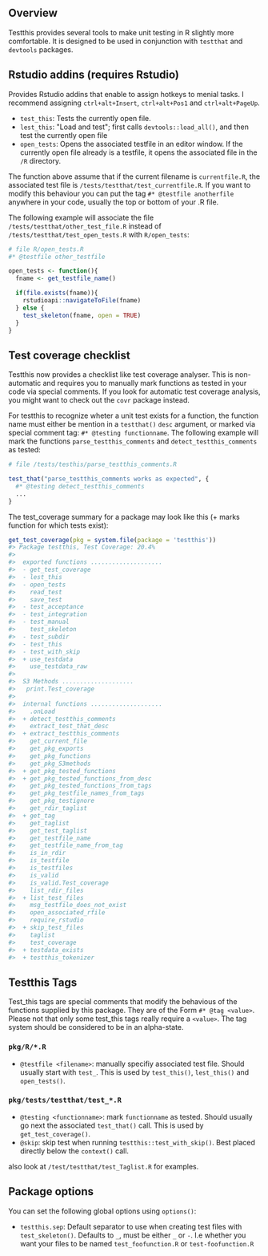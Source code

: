 
Overview
--------

Testthis provides several tools to make unit testing in R slightly more comfortable. It is designed to be used in conjunction with `testthat` and `devtools` packages.

Rstudio addins (requires Rstudio)
---------------------------------

Provides Rstudio addins that enable to assign hotkeys to menial tasks. I recommend assigning `ctrl+alt+Insert`, `ctrl+alt+Pos1` and `ctrl+alt+PageUp`.

-   `test_this`: Tests the currently open file.
-   `lest_this`: "Load and test"; first calls `devtools::load_all()`, and then test the currently open file
-   `open_tests`: Opens the associated testfile in an editor window. If the currently open file already is a testfile, it opens the associated file in the `/R` directory.

The function above assume that if the current filename is `currentfile.R`, the associated test file is `/tests/testthat/test_currentfile.R`. If you want to modify this behaviour you can put the tag `#* @testfile anotherfile` anywhere in your code, usually the top or bottom of your .R file.

The following example will associate the file `/tests/testthat/other_test_file.R` instead of `/tests/testthat/test_open_tests.R` with `R/open_tests`:

``` r
# file R/open_tests.R
#* @testfile other_testfile

open_tests <- function(){
  fname <- get_testfile_name()

  if(file.exists(fname)){
    rstudioapi::navigateToFile(fname)
  } else {
    test_skeleton(fname, open = TRUE)
  }
}
```

Test coverage checklist
-----------------------

Testthis now provides a checklist like test coverage analyser. This is non-automatic and requires you to manually mark functions as tested in your code via special comments. If you look for automatic test coverage analysis, you might want to check out the `covr` package instead.

For testthis to recognize wheter a unit test exists for a function, the function name must either be mention in a `testthat()` `desc` argument, or marked via special comment tag: `#* @testing functionname`. The following example will mark the functions `parse_testthis_comments` and `detect_testthis_comments` as tested:

``` r
# file /tests/testhis/parse_testthis_comments.R

test_that("parse_testthis_comments works as expected", {
  #* @testing detect_testthis_comments
  ...
}
```

The test\_coverage summary for a package may look like this (+ marks function for which tests exist):

``` r
get_test_coverage(pkg = system.file(package = 'testthis'))
#> Package testthis, Test Coverage: 20.4%
#>  
#>  exported functions ....................                    
#>  - get_test_coverage
#>  - lest_this        
#>  - open_tests       
#>    read_test        
#>    save_test        
#>  - test_acceptance  
#>  - test_integration 
#>  - test_manual      
#>    test_skeleton    
#>  - test_subdir      
#>  - test_this        
#>  - test_with_skip   
#>  + use_testdata     
#>    use_testdata_raw 
#> 
#>  S3 Methods ....................                     
#>   print.Test_coverage
#> 
#>  internal functions ....................                                     
#>    .onLoad                           
#>  + detect_testthis_comments          
#>    extract_test_that_desc            
#>  + extract_testthis_comments         
#>    get_current_file                  
#>    get_pkg_exports                   
#>    get_pkg_functions                 
#>    get_pkg_S3methods                 
#>  + get_pkg_tested_functions          
#>  + get_pkg_tested_functions_from_desc
#>    get_pkg_tested_functions_from_tags
#>    get_pkg_testfile_names_from_tags  
#>    get_pkg_testignore                
#>    get_rdir_taglist                  
#>  + get_tag                           
#>    get_taglist                       
#>    get_test_taglist                  
#>    get_testfile_name                 
#>    get_testfile_name_from_tag        
#>    is_in_rdir                        
#>    is_testfile                       
#>    is_testfiles                      
#>    is_valid                          
#>    is_valid.Test_coverage            
#>    list_rdir_files                   
#>  + list_test_files                   
#>    msg_testfile_does_not_exist       
#>    open_associated_rfile             
#>    require_rstudio                   
#>  + skip_test_files                   
#>    taglist                           
#>    test_coverage                     
#>  + testdata_exists                   
#>  + testthis_tokenizer
```

Testthis Tags
-------------

Test\_this tags are special comments that modify the behavious of the functions supplied by this package. They are of the Form `#* @tag <value>`. Please not that only some test\_this tags really require a `<value>`. The tag system should be considered to be in an alpha-state.

### `pkg/R/*.R`

-   `@testfile <filename>`: manually specifiy associated test file. Should usually start with `test_`. This is used by `test_this()`, `lest_this()` and `open_tests()`.

### `pkg/tests/testthat/test_*.R`

-   `@testing <functionname>`: mark `functionname` as tested. Should usually go next the associated `test_that()` call. This is used by `get_test_coverage()`.
-   `@skip`: skip test when running `testthis::test_with_skip()`. Best placed directly below the `context()` call.

also look at `/test/testthat/test_Taglist.R` for examples.

Package options
---------------

You can set the following global options using `options()`:

-   `testthis.sep`: Default separator to use when creating test files with `test_skeleton()`. Defaults to `_`, must be either `_` or `-`. I.e whether you want your files to be named `test_foofunction.R` or `test-foofunction.R`
